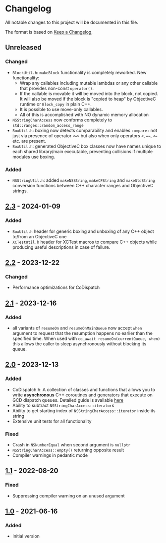 # Changelog
All notable changes to this project will be documented in this file.

The format is based on [Keep a Changelog](https://keepachangelog.com/en/1.0.0/),

## Unreleased

### Changed
- `BlockUtil.h`: `makeBlock` functionality is completely reworked. New functionality: 
  * Wrap any callables including mutable lambdas or any other callable that provides non-const `operator()`.
  * If the callable is movable it will be moved into the block, not copied. It will also be moved if the block is "copied to heap" 
    by ObjectiveC runtime or `Block_copy` in plain C++.
  * It is possible to use move-only callables.
  * All of this is accomplished with NO dynamic memory allocation
- `NSStringCharAccess` now conforms completely to `std::ranges::random_access_range`
- `BoxUtil.h`: boxing now detects comparability and enables `compare:` not just via presence of operator `<=>` but also when only operators `<`, `==`, `<=` etc. are present.
- `BoxUtil.h`: generated ObjectiveC box classes now have names unique to each shared library/main executable, preventing collisions if multiple modules use boxing.

### Added
- `NSStringUtil.h`: added `makeNSString`, `makeCFString` and `makeStdString` conversion functions between C++ character ranges and ObjectiveC strings.

## [2.3] - 2024-01-09

### Added
- `BoxUtil.h` header for generic boxing and unboxing of any C++ object to/from an ObjectiveC one
- `XCTestUtil.h` header for XCTest macros to compare C++ objects while producing useful descriptions in case of failure.

## [2.2] - 2023-12-22

### Changed
- Performance optimizations for CoDispatch

## [2.1] - 2023-12-16

### Added
- all variants of `resumeOn` and `resumeOnMainQueue` now accept `when` argument to request that the resumption happens no earlier than the specified time. When used with `co_await resumeOn(currentQueue, when)` this allows the caller to sleep asynchronously without blocking its queue.

## [2.0] - 2023-12-13

### Added
- CoDispatch.h: A collection of classes and functions that allows you to write **asynchronous** C++ coroutines and generators that execute on GCD dispatch queues. Detailed guide is available [here](https://github.com/gershnik/objc-helpers/blob/v2.0/doc/CoDispatch.md)
- Ability to subtract `NSStringCharAccess::iterator`s
- Ability to get starting index of `NSStringCharAccess::iterator` inside its string
- Extensive unit tests for all functionality

### Fixed
- Crash in `NSNumberEqual` when second argument is `nullptr`
- `NSStringCharAccess::empty()` returning opposite result
- Compiler warnings in pedantic mode

## [1.1] - 2022-08-20

### Fixed

- Suppressing compiler warning on an unused argument

## [1.0] - 2021-06-16

### Added
- Initial version

[1.0]: https://github.com/gershnik/objc-helpers/releases/tag/v1.0
[1.1]: https://github.com/gershnik/objc-helpers/releases/tag/v1.1
[2.0]: https://github.com/gershnik/objc-helpers/releases/v2.0
[2.1]: https://github.com/gershnik/objc-helpers/releases/v2.1
[2.2]: https://github.com/gershnik/objc-helpers/releases/v2.2
[2.3]: https://github.com/gershnik/objc-helpers/releases/v2.3
